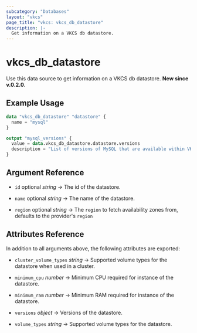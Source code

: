 ```yaml
---
subcategory: "Databases"
layout: "vkcs"
page_title: "vkcs: vkcs_db_datastore"
description: |-
  Get information on a VKCS db datastore.
---
```


# vkcs_db_datastore

Use this data source to get information on a VKCS db datastore. **New since v.0.2.0**.

## Example Usage

```terraform
data "vkcs_db_datastore" "datastore" {
  name = "mysql"
}

output "mysql_versions" {
  value = data.vkcs_db_datastore.datastore.versions
  description = "List of versions of MySQL that are available within VKCS."
}
```

## Argument Reference
- `id` optional *string* &rarr;  The id of the datastore.

- `name` optional *string* &rarr;  The name of the datastore.

- `region` optional *string* &rarr;  The `region` to fetch availability zones from, defaults to the provider's `region`


## Attributes Reference
In addition to all arguments above, the following attributes are exported:
- `cluster_volume_types` *string* &rarr;  Supported volume types for the datastore when used in a cluster.

- `minimum_cpu` *number* &rarr;  Minimum CPU required for instance of the datastore.

- `minimum_ram` *number* &rarr;  Minimum RAM required for instance of the datastore.

- `versions` *object* &rarr;  Versions of the datastore.

- `volume_types` *string* &rarr;  Supported volume types for the datastore.


